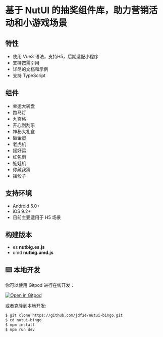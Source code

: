 # 基于 NutUI 的抽奖组件库，助力营销活动和小游戏场景
## 特性

* 使用 Vue3 语法，支持H5，后期适配小程序
* 支持按需引用
* 详尽的文档和示例
* 支持 TypeScript

## 组件

* 幸运大转盘
* 跑马灯
* 九宫格
* 开心刮刮乐
* 神秘大礼盒
* 砸金蛋
* 老虎机
* 摇好运
* 红包雨
* 娃娃机
* 你藏我猜
* 摇骰子

## 支持环境

* Android 5.0+
* iOS 9.2+
* 目前主要适用于 H5 场景

## 构建版本

* es **nutbig.es.js**
* umd **nutbig.umd.js**

## ⌨️ 本地开发

你可以使用 Gitpod 进行在线开发：

[![Open in Gitpod](https://gitpod.io/button/open-in-gitpod.svg)](https://gitpod.io/#https://github.com/jdf2e/nutui-bingo.git)

或者克隆到本地开发:

```bash
$ git clone https://github.com/jdf2e/nutui-bingo.git
$ cd nutui-bingo
$ npm install
$ npm run dev
```

